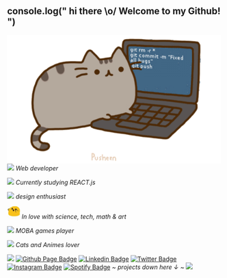 ## console.log(" hi there \\o/ Welcome to my Github! ")

<img align="left" width="500" src="https://github.com/Julia-Alberici/Julia-Alberici/blob/main/Assets/pusheencode.gif"/>


<p></a><img src="https://media.giphy.com/media/WUlplcMpOCEmTGBtBW/giphy.gif" width="60"><em> Web developer</em></p>
<p></a><img src="https://github.com/anathayna/anathayna/blob/master/assets/bmo.gif?raw=1" width="50"/> <em>  Currently studying REACT.js </em></p>
<p></a><img src="https://github.com/anathayna/anathayna/blob/master/assets/enthusiast.gif?raw=1" width="45"/> <em>design enthusiast</em></p>
<p></a><img src="https://github.com/anathayna/anathayna/blob/master/assets/happy.gif?raw=1" width="30"/> <em> In love with science, tech, math & art</em></p>
<p></a><img src="https://github.com/anathayna/anathayna/blob/master/assets/coin.gif?raw=1" width="30"/> <em> MOBA games player</em></p>
<p></a><img src="https://github.com/anathayna/anathayna/blob/master/assets/nyancat.gif?raw=1" width="50"/> <em> Cats and Animes lover</em></p>

<img src="https://media.giphy.com/media/VgCDAzcKvsR6OM0uWg/giphy.gif" width="50"> [![Github Page Badge](https://img.shields.io/badge/-Github_Page-000?style=flat-square&logo=Github&logoColor=white&link=https://https://github.com/Julia-Alberici)](https://github.com/Julia-Alberici)
[![Linkedin Badge](https://img.shields.io/badge/-LinkedIn-blue?style=flat-square&logo=Linkedin&logoColor=white&link=https://www.linkedin.com/in/julia-alberici-787109237/)](https://www.linkedin.com/in/julia-alberici-787109237/)
[![Twitter Badge](https://img.shields.io/badge/-Twitter-1ca0f1?style=flat-square&labelColor=1ca0f1&logo=twitter&logoColor=white&link=https://twitter.com/Julia_PDG)](https://twitter.com/Julia_PDG)
[![Instagram Badge](https://img.shields.io/badge/-Instagram-c039a6?style=flat-square&labelColor=c039a6&logo=instagram&logoColor=white&link=https://instagram.com/julia.alberici/)](https://instagram.com/julia.alberici/)
[![Spotify Badge](https://img.shields.io/badge/-Spotify-1db954?style=flat-square&labelColor=1db954&logo=spotify&logoColor=white&link=https://open.spotify.com/user/22p5jikseprp4hpvrodd6mqiy)](https://open.spotify.com/user/22p5jikseprp4hpvrodd6mqiy) <em> ~ projects down here ↓ ~ </a><img src="https://github.com/anathayna/anathayna/blob/master/assets/salt.gif?raw=1" width="55"/></em>

